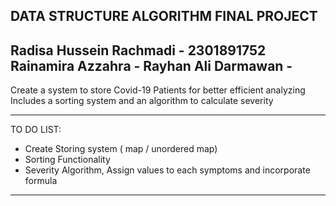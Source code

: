 DATA STRUCTURE ALGORITHM FINAL PROJECT
-----------------------------------------------------
Radisa Hussein Rachmadi - 2301891752
Rainamira Azzahra - 
Rayhan Ali Darmawan - 
-----------------------------------------------------

Create a system to store Covid-19 Patients for better efficient analyzing
Includes a sorting system and an algorithm to calculate severity

------------------------------------------------------

TO DO LIST:

- Create Storing system ( map / unordered map)
- Sorting Functionality
- Severity Algorithm, Assign values to each symptoms and incorporate formula

------------------------------------------------------
